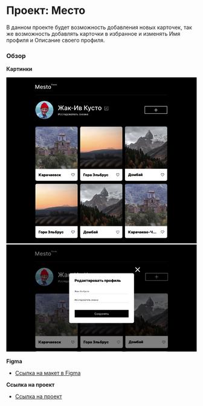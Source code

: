 # Проект: Место

В данном проекте будет возможность добавления новых карточек, так же возможность добавлять карточки в избранное и изменять Имя профиля и Описание своего профиля. 

### Обзор

**Картинки**

![Главная страница](/images/forreadme1.jpg)
![Формаредактирования профиля](/images/forreadme2.jpg)

**Figma**

* [Ссылка на макет в Figma](https://www.figma.com/file/2cn9N9jSkmxD84oJik7xL7/JavaScript.-Sprint-4?node-id=0%3A1)

**Ссылка на проект**

* [Ссылка на проект](https://immweasel.github.io/mesto/)